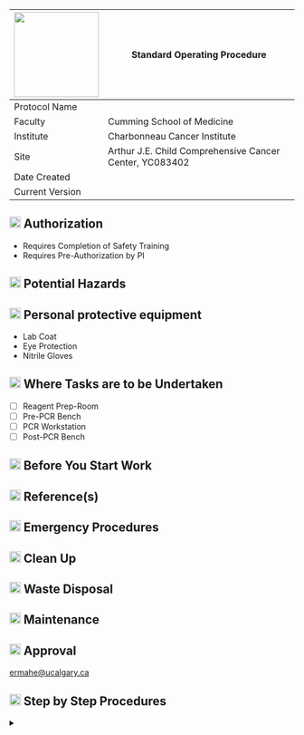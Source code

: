 | <img src="https://digitalcollections.ucalgary.ca/Assets/V2/ChFDVTFTNTAwMDAwMDAwMDAwMxIGVFJNaXNjGiRcVFJNaXNjXGI2XDcyXDc1XDk2XGNkXENVM01TQzQ1NC5wbmciBAgBEA8-~/p@bFDQZjT99fna3W/p@bFDQZjT99fna3W/CU3MSC454.png" width="150"/> | Standard Operating Procedure |
---|---
| Protocol Name |  |
| Faculty | Cumming School of Medicine |
| Institute | Charbonneau Cancer Institute |
| Site | Arthur J.E. Child Comprehensive Cancer Center, YC083402|
| Date Created |  |
| Current Version |  |

## <img src="https://github.githubassets.com/images/icons/emoji/unicode/1f6d1.png?v88" width="20"/> Authorization
- Requires Completion of Safety Training
- Requires Pre-Authorization by PI 
## <img src="https://github.githubassets.com/images/icons/emoji/unicode/26a0.png?v8" width="20"/> Potential Hazards

## <img src="https://github.githubassets.com/images/icons/emoji/unicode/1f97d.png?v8" width="20"/> Personal protective equipment
- Lab Coat
- Eye Protection
- Nitrile Gloves
## <img src="https://github.githubassets.com/images/icons/emoji/unicode/1f3ed.png?v8" width="20"/> Where Tasks are to be Undertaken
- [ ] Reagent Prep-Room
- [ ] Pre-PCR Bench
- [ ] PCR Workstation
- [ ] Post-PCR Bench
## <img src="https://github.githubassets.com/images/icons/emoji/unicode/1f6a5.png?v8" width="20"/> Before You Start Work

## <img src="https://github.githubassets.com/images/icons/emoji/unicode/1f4d6.png?v8" width="20"/> Reference(s)

## <img src="https://github.githubassets.com/images/icons/emoji/unicode/1f9ef.png?v8" width="20"/> Emergency Procedures

## <img src="https://github.githubassets.com/images/icons/emoji/unicode/1f9f9.png?v8" width="20"/> Clean Up 

## <img src="https://github.githubassets.com/images/icons/emoji/unicode/1f5d1.png?v8" width="20"/> Waste Disposal

## <img src="https://github.githubassets.com/images/icons/emoji/unicode/1f527.png?v8" width="20"/> Maintenance

## <img src="https://github.githubassets.com/images/icons/emoji/unicode/1f58a.png?v8" width="20"/> Approval

ermahe@ucalgary.ca

## <img src="https://github.githubassets.com/images/icons/emoji/unicode/25b6.png?v8" width="20"/> Step by Step Procedures
<details>
<summary> </summary>
<b>
  
</b>
</details>
